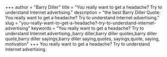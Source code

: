 +++
author = "Barry Diller"
title = "You really want to get a headache? Try to understand Internet advertising."
description = "the best Barry Diller Quote: You really want to get a headache? Try to understand Internet advertising."
slug = "you-really-want-to-get-a-headache?-try-to-understand-internet-advertising"
keywords = "You really want to get a headache? Try to understand Internet advertising.,barry diller,barry diller quotes,barry diller quote,barry diller sayings,barry diller saying,quotes, sayings,quote, saying, motivation"
+++
You really want to get a headache? Try to understand Internet advertising.
